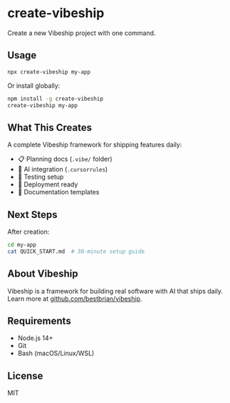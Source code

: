 # create-vibeship

Create a new Vibeship project with one command.

## Usage

```bash
npx create-vibeship my-app
```

Or install globally:

```bash
npm install -g create-vibeship
create-vibeship my-app
```

## What This Creates

A complete Vibeship framework for shipping features daily:

- 📋 Planning docs (`.vibe/` folder)
- 🤖 AI integration (`.cursorrules`)  
- 🧪 Testing setup
- 🚀 Deployment ready
- 📝 Documentation templates

## Next Steps

After creation:

```bash
cd my-app
cat QUICK_START.md  # 30-minute setup guide
```

## About Vibeship

Vibeship is a framework for building real software with AI that ships daily. Learn more at [github.com/bestbrian/vibeship](https://github.com/bestbrian/vibeship).

## Requirements

- Node.js 14+
- Git
- Bash (macOS/Linux/WSL)

## License

MIT